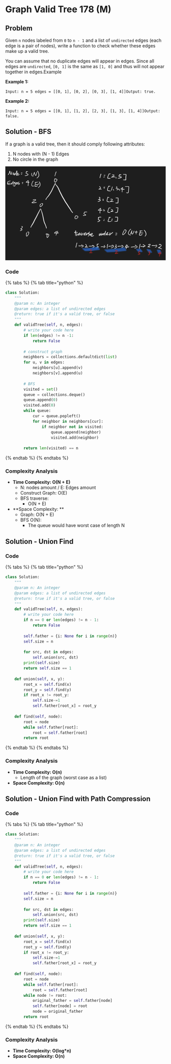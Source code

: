 # Graph Valid Tree 178 (M)

## Problem

Given `n` nodes labeled from `0` to `n - 1` and a list of `undirected` edges (each edge is a pair of nodes), write a function to check whether these edges make up a valid tree.

You can assume that no duplicate edges will appear in edges. Since all edges are `undirected`, `[0, 1]` is the same as `[1, 0]` and thus will not appear together in edges.Example

**Example 1:**

```
Input: n = 5 edges = [[0, 1], [0, 2], [0, 3], [1, 4]]Output: true.
```

**Example 2:**

```
Input: n = 5 edges = [[0, 1], [1, 2], [2, 3], [1, 3], [1, 4]]Output: false.
```

## Solution - BFS

If a graph is a valid tree, then it should comply following attributes:

1. N nodes with (N - 1) Edges
2. No circle in the graph&#x20;

![](<../../.gitbook/assets/Screen Shot 2021-06-09 at 11.08.20 AM.png>)

### Code

{% tabs %}
{% tab title="python" %}
```python
class Solution:
    """
    @param n: An integer
    @param edges: a list of undirected edges
    @return: true if it's a valid tree, or false
    """
    def validTree(self, n, edges):
        # write your code here
        if len(edges) != n -1:
            return False

        # construct graph
        neighbors = collections.defaultdict(list)
        for u, v in edges:
            neighbors[u].append(v)
            neighbors[v].append(u)
        
        # BFS
        visited = set()
        queue = collections.deque()
        queue.append(0)
        visited.add(0)
        while queue:
            cur = queue.popleft()
            for neighbor in neighbors[cur]:
                if neighbor not in visited:
                    queue.append(neighbor)
                    visited.add(neighbor)
        
        return len(visited) == n
```
{% endtab %}
{% endtabs %}

### Complexity Analysis

* **Time Complexity: O(N + E)**
  * N: nodes amount / E: Edges amount
  * Construct Graph: O(E)
  * BFS traverse:
    * O(N + E)
* **Space Complexity: **
  * Graph: O(N + E)
  * BFS O(N):
    * The queue would have worst case of length N

## Solution - Union Find

### Code

{% tabs %}
{% tab title="python" %}
```python
class Solution:
    """
    @param n: An integer
    @param edges: a list of undirected edges
    @return: true if it's a valid tree, or false
    """
    def validTree(self, n, edges):
        # write your code here
        if n == 0 or len(edges) != n - 1:
            return False
        
        self.father = {i: None for i in range(n)}
        self.size = n
        
        for src, dst in edges:
            self.union(src, dst)
        print(self.size)
        return self.size == 1        

    def union(self, x, y):
        root_x = self.find(x)
        root_y = self.find(y)
        if root_x != root_y:
            self.size-=1
            self.father[root_x] = root_y
    
    def find(self, node):
        root = node
        while self.father[root]:
            root = self.father[root]
        return root
```
{% endtab %}
{% endtabs %}

### Complexity Analysis

* **Time Complexity: O(n)**
  * Length of the graph (worst case as a list)
* **Space Complexity: O(n)**

## Solution - Union Find with Path Compression

### Code

{% tabs %}
{% tab title="python" %}
```python
class Solution:
    """
    @param n: An integer
    @param edges: a list of undirected edges
    @return: true if it's a valid tree, or false
    """
    def validTree(self, n, edges):
        # write your code here
        if n == 0 or len(edges) != n - 1:
            return False
        
        self.father = {i: None for i in range(n)}
        self.size = n
        
        for src, dst in edges:
            self.union(src, dst)
        print(self.size)
        return self.size == 1        

    def union(self, x, y):
        root_x = self.find(x)
        root_y = self.find(y)
        if root_x != root_y:
            self.size-=1
            self.father[root_x] = root_y
        
    def find(self, node):
        root = node
        while self.father[root]:
            root = self.father[root]
        while node != root:
            original_father = self.father[node]
            self.father[node] = root
            node = original_father
        return root
```
{% endtab %}
{% endtabs %}

### Complexity Analysis

* **Time Complexity: O(log\*n)**
* **Space Complexity: O(n)**
